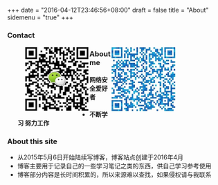 +++
date = "2016-04-12T23:46:56+08:00"
draft = false
title = "About"
sidemenu = "true"
+++

### Contact
<div style="width:350px;margin-left:40px;margin-top:10px;">
    <div style="float:left">
        <img src="/img/wx.png" style="width:150px;height:150px;" title="添加微信">
    </div>
    <div style="float:right;">
        <img src="/img/qq.png" style="width:150px;height:150px;" title="添加QQ">
    </div>
</div>

### About me
- #### 网络安全爱好者

- #### 不断学习 努力工作

### About this site
* 从2015年5月6日开始陆续写博客，博客站点创建于2016年4月
* 博客主要用于记录自己的一些学习笔记之类的东西，供自己学习参考使用
* 博客部分内容是长时间积累的，所以来源难以查找，如果侵权请与我联系
